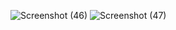 ![Screenshot (46)](https://github.com/user-attachments/assets/a990d5f3-e79d-4067-afa2-70d269c189c5)
![Screenshot (47)](https://github.com/user-attachments/assets/66a37a26-5554-46f3-81d5-db413a3418c9)
